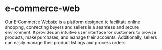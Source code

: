 # e-commerce-web
Our E-Commerce Website is a platform designed to facilitate online shopping, connecting buyers and sellers in a seamless and secure environment. It provides an intuitive user interface for customers to browse products, make purchases, and manage their accounts. Additionally, sellers can easily manage their product listings and process orders.
